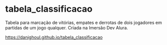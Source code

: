 # tabela_classificacao
Tabela para marcação de vitórias, empates e derrotas de dois jogadores em partidas de um jogo qualquer. Criada na Imersão Dev Alura.

https://danighoul.github.io/tabela_classificacao
